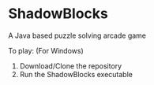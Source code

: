 # ShadowBlocks
A Java based puzzle solving arcade game

To play: (For Windows)

1. Download/Clone the repository
2. Run the ShadowBlocks executable 

